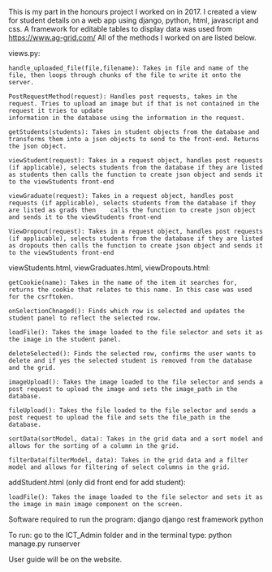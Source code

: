 This is my part in the honours project I worked on in 2017. I created a view for student details on a web app using django, python, html, javascript and css. A framework for editable tables to display data was used from https://www.ag-grid.com/
All of the methods I worked on are listed below. 

views.py:
	
	handle_uploaded_file(file,filename): Takes in file and name of the file, then loops through chunks of the file to write it onto the server.

	PostRequestMethod(request):	Handles post requests, takes in the request. Tries to upload an image but if that is not contained in the request it tries to update 									information in the database using the information in the request.

	getStudents(students): Takes in student objects from the database and transforms them into a json objects to send to the front-end. Returns the json object.

	viewStudent(request): Takes in a request object, handles post requests (if applicable), selects students from the database if they are listed as students then calls the function to create json object and sends it to the viewStudents front-end

	viewGraduate(request): Takes in a request object, handles post requests (if applicable), selects students from the database if they are listed as grads then 	calls the function to create json object and sends it to the viewStudents front-end

	ViewDropout(request): Takes in a request object, handles post requests (if applicable), selects students from the database if they are listed as dropouts then calls the function to create json object and sends it to the viewStudents front-end




viewStudents.html, viewGraduates.html, viewDropouts.html:

	getCookie(name): Takes in the name of the item it searches for, returns the cookie that relates to this name. In this case was used for the csrftoken.

	onSelectionChnaged(): Finds which row is selected and updates the student panel to reflect the selected row.

	loadFile(): Takes the image loaded to the file selector and sets it as the image in the student panel.

	deleteSelected(): Finds the selected row, confirms the user wants to delete and if yes the selected student is removed from the database and the grid.

	imageUpload(): Takes the image loaded to the file selector and sends a post request to upload the image and sets the image_path in the database.

	fileUpload(): Takes the file loaded to the file selector and sends a post request to upload the file and sets the file_path in the database.

	sortData(sortModel, data): Takes in the grid data and a sort model and allows for the sorting of a column in the grid.

	filterData(filterModel, data): Takes in the grid data and a filter model and allows for filtering of select columns in the grid.



addStudent.html (only did front end for add student):
	
	loadFile(): Takes the image loaded to the file selector and sets it as the image in main image component on the screen.




Software required to run the program:
	django
	django rest framework
	python
	
To run:
	go to the ICT_Admin folder and in the terminal type: python manage.py runserver

User guide will be on the website.
